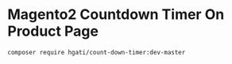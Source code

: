 # Magento2 Countdown Timer On Product Page
```
composer require hgati/count-down-timer:dev-master
```
